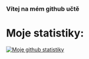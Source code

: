 ### Vítej na mém github učtě


# Moje statistiky:
[![Moje github statistiky](https://github-readme-stats.vercel.app/api?username=vilemhaupt&theme=onedark)](https://github.com/anuraghazra/github-readme-stats)
